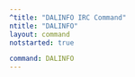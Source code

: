 ```yaml
---
^title: "DALINFO IRC Command"
ntitle: "DALINFO"
layout: command
notstarted: true

command: DALINFO
---
```


